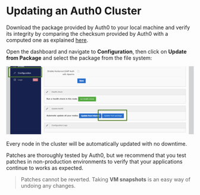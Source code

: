 # Updating an Auth0 Cluster

Download the package provided by Auth0 to your local machine and verify its integrity by comparing the checksum provided by Auth0 with a computed one as explained [here](@@env.BASE_URL@@/checksum).

Open the dashboard and navigate to **Configuration**, then click on **Update from Package** and select the package from the file system:

![](../../media/articles/appliance/ss-2014-12-03T12-29-18.png)

Every node in the cluster will be automatically updated with no downtime.

Patches are thoroughly tested by Auth0, but we recommend that you test patches in non-production environments to verify that your applications continue to works as expected.

> Patches cannot be reverted. Taking __VM snapshots__ is an easy way of undoing any changes.